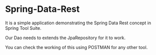 # Spring-Data-Rest
It is a simple application demonstrating the Spring Data Rest concept in Spring Tool Suite.

Our Dao needs to extends the JpaRepository for it to work.

You can check the working of this using POSTMAN for any other tool.
